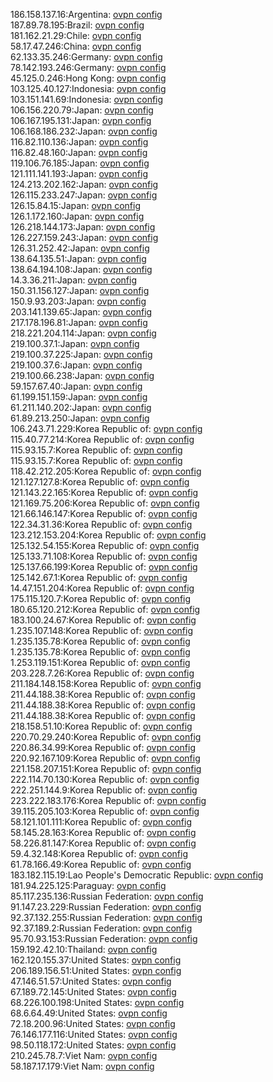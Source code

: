 186.158.137.16:Argentina: [ovpn config](vpn/186_158_137_16.ovpn)  
187.89.78.195:Brazil: [ovpn config](vpn/187_89_78_195.ovpn)  
181.162.21.29:Chile: [ovpn config](vpn/181_162_21_29.ovpn)  
58.17.47.246:China: [ovpn config](vpn/58_17_47_246.ovpn)  
62.133.35.246:Germany: [ovpn config](vpn/62_133_35_246.ovpn)  
78.142.193.246:Germany: [ovpn config](vpn/78_142_193_246.ovpn)  
45.125.0.246:Hong Kong: [ovpn config](vpn/45_125_0_246.ovpn)  
103.125.40.127:Indonesia: [ovpn config](vpn/103_125_40_127.ovpn)  
103.151.141.69:Indonesia: [ovpn config](vpn/103_151_141_69.ovpn)  
106.156.220.79:Japan: [ovpn config](vpn/106_156_220_79.ovpn)  
106.167.195.131:Japan: [ovpn config](vpn/106_167_195_131.ovpn)  
106.168.186.232:Japan: [ovpn config](vpn/106_168_186_232.ovpn)  
116.82.110.136:Japan: [ovpn config](vpn/116_82_110_136.ovpn)  
116.82.48.160:Japan: [ovpn config](vpn/116_82_48_160.ovpn)  
119.106.76.185:Japan: [ovpn config](vpn/119_106_76_185.ovpn)  
121.111.141.193:Japan: [ovpn config](vpn/121_111_141_193.ovpn)  
124.213.202.162:Japan: [ovpn config](vpn/124_213_202_162.ovpn)  
126.115.233.247:Japan: [ovpn config](vpn/126_115_233_247.ovpn)  
126.15.84.15:Japan: [ovpn config](vpn/126_15_84_15.ovpn)  
126.1.172.160:Japan: [ovpn config](vpn/126_1_172_160.ovpn)  
126.218.144.173:Japan: [ovpn config](vpn/126_218_144_173.ovpn)  
126.227.159.243:Japan: [ovpn config](vpn/126_227_159_243.ovpn)  
126.31.252.42:Japan: [ovpn config](vpn/126_31_252_42.ovpn)  
138.64.135.51:Japan: [ovpn config](vpn/138_64_135_51.ovpn)  
138.64.194.108:Japan: [ovpn config](vpn/138_64_194_108.ovpn)  
14.3.36.211:Japan: [ovpn config](vpn/14_3_36_211.ovpn)  
150.31.156.127:Japan: [ovpn config](vpn/150_31_156_127.ovpn)  
150.9.93.203:Japan: [ovpn config](vpn/150_9_93_203.ovpn)  
203.141.139.65:Japan: [ovpn config](vpn/203_141_139_65.ovpn)  
217.178.196.81:Japan: [ovpn config](vpn/217_178_196_81.ovpn)  
218.221.204.114:Japan: [ovpn config](vpn/218_221_204_114.ovpn)  
219.100.37.1:Japan: [ovpn config](vpn/219_100_37_1.ovpn)  
219.100.37.225:Japan: [ovpn config](vpn/219_100_37_225.ovpn)  
219.100.37.6:Japan: [ovpn config](vpn/219_100_37_6.ovpn)  
219.100.66.238:Japan: [ovpn config](vpn/219_100_66_238.ovpn)  
59.157.67.40:Japan: [ovpn config](vpn/59_157_67_40.ovpn)  
61.199.151.159:Japan: [ovpn config](vpn/61_199_151_159.ovpn)  
61.211.140.202:Japan: [ovpn config](vpn/61_211_140_202.ovpn)  
61.89.213.250:Japan: [ovpn config](vpn/61_89_213_250.ovpn)  
106.243.71.229:Korea Republic of: [ovpn config](vpn/106_243_71_229.ovpn)  
115.40.77.214:Korea Republic of: [ovpn config](vpn/115_40_77_214.ovpn)  
115.93.15.7:Korea Republic of: [ovpn config](vpn/115_93_15_7.ovpn)  
115.93.15.7:Korea Republic of: [ovpn config](vpn/115_93_15_7.ovpn)  
118.42.212.205:Korea Republic of: [ovpn config](vpn/118_42_212_205.ovpn)  
121.127.127.8:Korea Republic of: [ovpn config](vpn/121_127_127_8.ovpn)  
121.143.22.165:Korea Republic of: [ovpn config](vpn/121_143_22_165.ovpn)  
121.169.75.206:Korea Republic of: [ovpn config](vpn/121_169_75_206.ovpn)  
121.66.146.147:Korea Republic of: [ovpn config](vpn/121_66_146_147.ovpn)  
122.34.31.36:Korea Republic of: [ovpn config](vpn/122_34_31_36.ovpn)  
123.212.153.204:Korea Republic of: [ovpn config](vpn/123_212_153_204.ovpn)  
125.132.54.155:Korea Republic of: [ovpn config](vpn/125_132_54_155.ovpn)  
125.133.71.108:Korea Republic of: [ovpn config](vpn/125_133_71_108.ovpn)  
125.137.66.199:Korea Republic of: [ovpn config](vpn/125_137_66_199.ovpn)  
125.142.67.1:Korea Republic of: [ovpn config](vpn/125_142_67_1.ovpn)  
14.47.151.204:Korea Republic of: [ovpn config](vpn/14_47_151_204.ovpn)  
175.115.120.7:Korea Republic of: [ovpn config](vpn/175_115_120_7.ovpn)  
180.65.120.212:Korea Republic of: [ovpn config](vpn/180_65_120_212.ovpn)  
183.100.24.67:Korea Republic of: [ovpn config](vpn/183_100_24_67.ovpn)  
1.235.107.148:Korea Republic of: [ovpn config](vpn/1_235_107_148.ovpn)  
1.235.135.78:Korea Republic of: [ovpn config](vpn/1_235_135_78.ovpn)  
1.235.135.78:Korea Republic of: [ovpn config](vpn/1_235_135_78.ovpn)  
1.253.119.151:Korea Republic of: [ovpn config](vpn/1_253_119_151.ovpn)  
203.228.7.26:Korea Republic of: [ovpn config](vpn/203_228_7_26.ovpn)  
211.184.148.158:Korea Republic of: [ovpn config](vpn/211_184_148_158.ovpn)  
211.44.188.38:Korea Republic of: [ovpn config](vpn/211_44_188_38.ovpn)  
211.44.188.38:Korea Republic of: [ovpn config](vpn/211_44_188_38.ovpn)  
211.44.188.38:Korea Republic of: [ovpn config](vpn/211_44_188_38.ovpn)  
218.158.51.10:Korea Republic of: [ovpn config](vpn/218_158_51_10.ovpn)  
220.70.29.240:Korea Republic of: [ovpn config](vpn/220_70_29_240.ovpn)  
220.86.34.99:Korea Republic of: [ovpn config](vpn/220_86_34_99.ovpn)  
220.92.167.109:Korea Republic of: [ovpn config](vpn/220_92_167_109.ovpn)  
221.158.207.151:Korea Republic of: [ovpn config](vpn/221_158_207_151.ovpn)  
222.114.70.130:Korea Republic of: [ovpn config](vpn/222_114_70_130.ovpn)  
222.251.144.9:Korea Republic of: [ovpn config](vpn/222_251_144_9.ovpn)  
223.222.183.176:Korea Republic of: [ovpn config](vpn/223_222_183_176.ovpn)  
39.115.205.103:Korea Republic of: [ovpn config](vpn/39_115_205_103.ovpn)  
58.121.101.111:Korea Republic of: [ovpn config](vpn/58_121_101_111.ovpn)  
58.145.28.163:Korea Republic of: [ovpn config](vpn/58_145_28_163.ovpn)  
58.226.81.147:Korea Republic of: [ovpn config](vpn/58_226_81_147.ovpn)  
59.4.32.148:Korea Republic of: [ovpn config](vpn/59_4_32_148.ovpn)  
61.78.166.49:Korea Republic of: [ovpn config](vpn/61_78_166_49.ovpn)  
183.182.115.19:Lao People's Democratic Republic: [ovpn config](vpn/183_182_115_19.ovpn)  
181.94.225.125:Paraguay: [ovpn config](vpn/181_94_225_125.ovpn)  
85.117.235.136:Russian Federation: [ovpn config](vpn/85_117_235_136.ovpn)  
91.147.23.229:Russian Federation: [ovpn config](vpn/91_147_23_229.ovpn)  
92.37.132.255:Russian Federation: [ovpn config](vpn/92_37_132_255.ovpn)  
92.37.189.2:Russian Federation: [ovpn config](vpn/92_37_189_2.ovpn)  
95.70.93.153:Russian Federation: [ovpn config](vpn/95_70_93_153.ovpn)  
159.192.42.10:Thailand: [ovpn config](vpn/159_192_42_10.ovpn)  
162.120.155.37:United States: [ovpn config](vpn/162_120_155_37.ovpn)  
206.189.156.51:United States: [ovpn config](vpn/206_189_156_51.ovpn)  
47.146.51.57:United States: [ovpn config](vpn/47_146_51_57.ovpn)  
67.189.72.145:United States: [ovpn config](vpn/67_189_72_145.ovpn)  
68.226.100.198:United States: [ovpn config](vpn/68_226_100_198.ovpn)  
68.6.64.49:United States: [ovpn config](vpn/68_6_64_49.ovpn)  
72.18.200.96:United States: [ovpn config](vpn/72_18_200_96.ovpn)  
76.146.177.116:United States: [ovpn config](vpn/76_146_177_116.ovpn)  
98.50.118.172:United States: [ovpn config](vpn/98_50_118_172.ovpn)  
210.245.78.7:Viet Nam: [ovpn config](vpn/210_245_78_7.ovpn)  
58.187.17.179:Viet Nam: [ovpn config](vpn/58_187_17_179.ovpn)  
